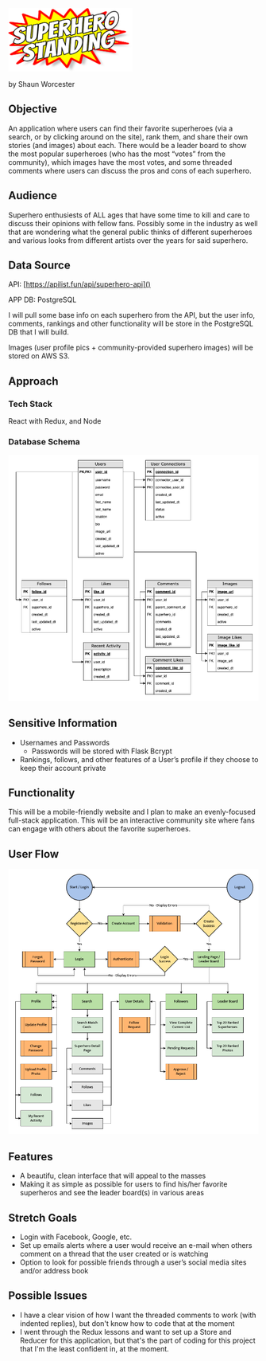 <img src="https://github.com/shaunwo/superhero-standing/blob/29350ac033f9c636918cb36cf30c5002fabace37/public/img/superhero-standing-logo.png" width="250" alt="Superhero Standing Logo" />

by Shaun Worcester

## Objective
An application where users can find their favorite superheroes (via a search, or by clicking around on the site), rank them, and share their own stories (and images) about each. There would be a leader board to show the most popular superheroes (who has the most “votes” from the community), which images have the most votes, and some threaded comments where users can discuss the pros and cons of each superhero.

## Audience
Superhero enthusiests of ALL ages that have some time to kill and care to discuss their opinions with fellow fans. Possibly some in the industry as well that are wondering what the general public thinks of different superheroes and various looks from different artists over the years for said superhero.

## Data Source
API: [https://apilist.fun/api/superhero-api]()

APP DB: PostgreSQL

I will pull some base info on each superhero from the API, but the user info, comments, rankings and other functionality will be store in the PostgreSQL DB that I will build.

Images (user profile pics + community-provided superhero images) will be stored on AWS S3.

## Approach
### Tech Stack
React with Redux, and Node

### Database Schema
![Superhero Standing DB Schema](https://github.com/shaunwo/superhero-standing/blob/29350ac033f9c636918cb36cf30c5002fabace37/Superhero%20Standing%20DB%20Schema.png)

## Sensitive Information
* Usernames and Passwords
	* Passwords will be stored with Flask Bcrypt
* Rankings, follows, and other features of a User’s profile if they choose to keep their account private

## Functionality
This will be a mobile-friendly website and I plan to make an evenly-focused full-stack application. This will be an interactive community site where fans can engage with others about the favorite superheroes.

## User Flow
![Superhero Standing User Flow Diagram](https://github.com/shaunwo/superhero-standing/blob/29350ac033f9c636918cb36cf30c5002fabace37/Superhero%20Standing%20User%20Flow%20Diagram.png)

## Features
* A beautifu, clean interface that will appeal to the masses
* Making it as simple as possible for users to find his/her favorite superheros and see the leader board(s) in various areas

## Stretch Goals
* Login with Facebook, Google, etc.
* Set up emails alerts where a user would receive an e-mail when others comment on a thread that the user created or is watching
* Option to look for possible friends through a user’s social media sites and/or address book

## Possible Issues
* I have a clear vision of how I want the threaded comments to work (with indented replies), but don't know how to code that at the moment
* I went through the Redux lessons and want to set up a Store and Reducer for this application, but that's the part of coding for this project that I'm the least confident in, at the moment.
